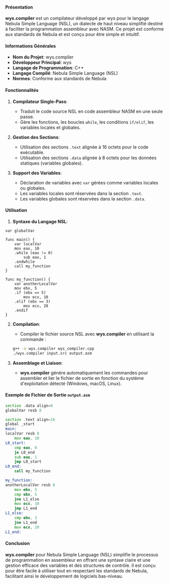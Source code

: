 #### Présentation

**wys.compiler** est un compilateur développé par wys pour le langage Nebula Simple Language (NSL), un dialecte de haut niveau simplifié destiné à faciliter la programmation assembleur avec NASM. Ce projet est conforme aux standards de Nebula et est conçu pour être simple et intuitif.

#### Informations Générales

- **Nom du Projet**: wys.compiler
- **Développeur Principal**: wys
- **Langage de Programmation**: C++
- **Langage Compilé**: Nebula Simple Language (NSL)
- **Normes**: Conforme aux standards de Nebula

#### Fonctionnalités

1. **Compilateur Single-Pass**: 
   - Traduit le code source NSL en code assembleur NASM en une seule passe.
   - Gère les fonctions, les boucles `while`, les conditions `if/elif`, les variables locales et globales.

2. **Gestion des Sections**:
   - Utilisation des sections `.text` alignée à 16 octets pour le code exécutable.
   - Utilisation des sections `.data` alignée à 8 octets pour les données statiques (variables globales).

3. **Support des Variables**:
   - Déclaration de variables avec `var` gérées comme variables locales ou globales.
   - Les variables locales sont réservées dans la section `.text`.
   - Les variables globales sont réservées dans la section `.data`.

#### Utilisation

1. **Syntaxe du Langage NSL**:

```plaintext
var globalVar

func main() {
    var localVar
    mov eax, 10
    .while (eax != 0)
        sub eax, 1
    .endwhile
    call my_function
}

func my_function() {
    var anotherLocalVar
    mov ebx, 5
    .if (ebx == 5)
        mov ecx, 10
    .elif (ebx == 3)
        mov ecx, 20
    .endif
}
```

2. **Compilation**:
   - Compiler le fichier source NSL avec **wys.compiler** en utilisant la commande :

   ```sh
   g++ -o wys.compiler wys_compiler.cpp
   ./wys.compiler input.src output.asm
   ```

3. **Assemblage et Liaison**:
   - **wys.compiler** génère automatiquement les commandes pour assembler et lier le fichier de sortie en fonction du système d'exploitation détecté (Windows, macOS, Linux).

#### Exemple de Fichier de Sortie `output.asm`

```asm
section .data align=8
globalVar resb 8

section .text align=16
global _start
main:
localVar resb 8
    mov eax, 10
L0_start:
    cmp eax, 0
    je L0_end
    sub eax, 1
    jmp L0_start
L0_end:
    call my_function

my_function:
anotherLocalVar resb 8
    mov ebx, 5
    cmp ebx, 5
    jne L1_else
    mov ecx, 10
    jmp L1_end
L1_else:
    cmp ebx, 3
    jne L1_end
    mov ecx, 20
L1_end:
```

#### Conclusion

**wys.compiler** pour Nebula Simple Language (NSL) simplifie le processus de programmation en assembleur en offrant une syntaxe claire et une gestion efficace des variables et des structures de contrôle. Il est conçu pour être facile à utiliser tout en respectant les standards de Nebula, facilitant ainsi le développement de logiciels bas-niveau.

